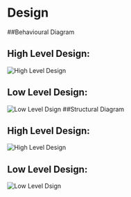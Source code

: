 # Design
##Behavioural Diagram
## High Level Design: 
![High Level Design](https://github.com/Mohanraj06/M1_Application_Voting_poll/blob/main/2_Design/High%20Level%20Behavioural%20Diagram.png)

## Low Level Design:
![Low Level Dsign](https://github.com/Mohanraj06/M1_Application_Voting_poll/blob/main/2_Design/Low%20Level%20Behavioural%20Diagram.png)
##Structural Diagram
## High Level Design: 
![High Level Design](https://github.com/Mohanraj06/M1_Application_Voting_poll/blob/main/2_Design/High%20Level%20Structural%20Diagram.png)
## Low Level Design:
![Low Level Dsign](https://github.com/Mohanraj06/M1_Application_Voting_poll/blob/main/2_Design/Low%20Level%20Structural%20Diagram.png)
